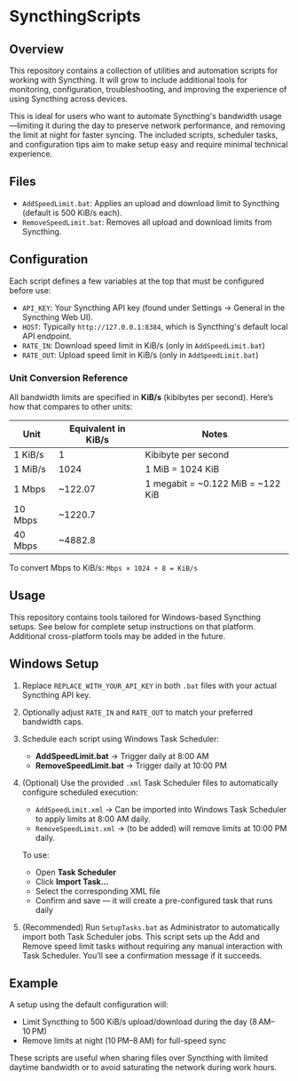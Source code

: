 # SyncthingScripts

## Overview

This repository contains a collection of utilities and automation scripts for working with Syncthing. It will grow to include additional tools for monitoring, configuration, troubleshooting, and improving the experience of using Syncthing across devices.

This is ideal for users who want to automate Syncthing's bandwidth usage—limiting it during the day to preserve network performance, and removing the limit at night for faster syncing. The included scripts, scheduler tasks, and configuration tips aim to make setup easy and require minimal technical experience.

## Files

- `AddSpeedLimit.bat`: Applies an upload and download limit to Syncthing (default is 500 KiB/s each).
- `RemoveSpeedLimit.bat`: Removes all upload and download limits from Syncthing.

## Configuration

Each script defines a few variables at the top that must be configured before use:

- `API_KEY`: Your Syncthing API key (found under Settings → General in the Syncthing Web UI).
- `HOST`: Typically `http://127.0.0.1:8384`, which is Syncthing's default local API endpoint.
- `RATE_IN`: Download speed limit in KiB/s (only in `AddSpeedLimit.bat`)
- `RATE_OUT`: Upload speed limit in KiB/s (only in `AddSpeedLimit.bat`)

### Unit Conversion Reference

All bandwidth limits are specified in **KiB/s** (kibibytes per second). Here’s how that compares to other units:

| Unit      | Equivalent in KiB/s | Notes                        |
|-----------|---------------------|------------------------------|
| 1 KiB/s   | 1                   | Kibibyte per second          |
| 1 MiB/s   | 1024                | 1 MiB = 1024 KiB             |
| 1 Mbps    | ~122.07             | 1 megabit = ~0.122 MiB = ~122 KiB |
| 10 Mbps   | ~1220.7             |                              |
| 40 Mbps   | ~4882.8             |                              |

To convert Mbps to KiB/s: `Mbps × 1024 ÷ 8 = KiB/s`

## Usage

This repository contains tools tailored for Windows-based Syncthing setups. See below for complete setup instructions on that platform. Additional cross-platform tools may be added in the future.

## Windows Setup

1. Replace `REPLACE_WITH_YOUR_API_KEY` in both `.bat` files with your actual Syncthing API key.
2. Optionally adjust `RATE_IN` and `RATE_OUT` to match your preferred bandwidth caps.
3. Schedule each script using Windows Task Scheduler:

   - **AddSpeedLimit.bat** → Trigger daily at 8:00 AM
   - **RemoveSpeedLimit.bat** → Trigger daily at 10:00 PM

4. (Optional) Use the provided `.xml` Task Scheduler files to automatically configure scheduled execution:

   - `AddSpeedLimit.xml` → Can be imported into Windows Task Scheduler to apply limits at 8:00 AM daily.
   - `RemoveSpeedLimit.xml` → (to be added) will remove limits at 10:00 PM daily.

   To use:
   - Open **Task Scheduler**
   - Click **Import Task…**
   - Select the corresponding XML file
   - Confirm and save — it will create a pre-configured task that runs daily

5. (Recommended) Run `SetupTasks.bat` as Administrator to automatically import both Task Scheduler jobs. This script sets up the Add and Remove speed limit tasks without requiring any manual interaction with Task Scheduler. You’ll see a confirmation message if it succeeds.

## Example

A setup using the default configuration will:

- Limit Syncthing to 500 KiB/s upload/download during the day (8 AM–10 PM)
- Remove limits at night (10 PM–8 AM) for full-speed sync

These scripts are useful when sharing files over Syncthing with limited daytime bandwidth or to avoid saturating the network during work hours.